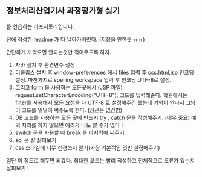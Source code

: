 ## 정보처리산업기사 과정평가형 실기
를 연습하는 리포지토리입니다.

전에 작성한 readme 가 다 날아가버렸다. (저장을 안한듯 ㅠㅠ)

간단하게 까먹으면 안되는것만 적어두도록 하자.

1. 자바 설치 후 환경변수 설정
2. 이클립스 설치 후 window-preferences 에서 files 입력 후 css.html,jsp 인코딩 설정. 마찬가지로 spelling,workspace 입력 후 인코딩 UTF-8로 설정.
3. 그리고 form 을 사용하는 모든곳에서 (JSP 파일) request.setCharacterEncoding("UTF-8");  코드를 입력해준다.
학원에서는 filter를 사용해서 모든 요청을 다 UTF-8 로 설정해주긴 했는데 기억이 안나서 그냥 이 코드를 일일히 써주도록 한다. (상관은 없긴함)
4. DB 코드를 사용하는 모든 곳에 반드시 try , catch 문을 작성해주기. (매우 중요) 예외 처리를 하지 않으면 에러가 나도 알 수가 없다 !
5. switch 문을 사용할 때 break 을 마지막에 써주기
6. sql 문 잘 살펴보기
7. css 스타일에 너무 신경쓰지 말기(가장 기본적인 것만 설정해주기)

일단 이 정도로 해두면 되겠다. 
최대한 코드는 빨리 작성하고 전체적으로 오류가 있는지 살펴보기 !
